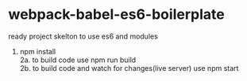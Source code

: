 # webpack-babel-es6-boilerplate
ready project skelton to use es6 and modules 

1. npm install </br>
2a. to build code use npm run build </br>
2b. to build code and watch for changes(live server) use npm start </br>

